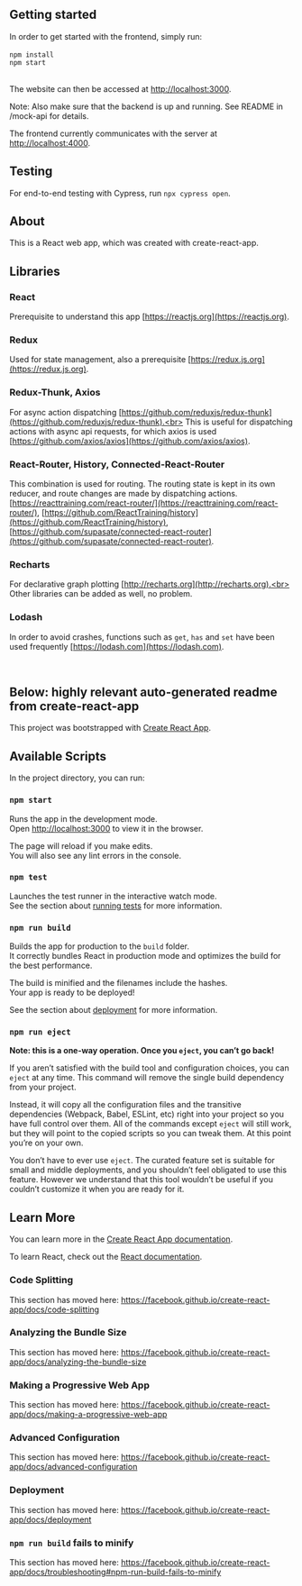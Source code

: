 ## Getting started

In order to get started with the frontend, simply run:<br><br>
`npm install`<br>
`npm start`<br><br>

The website can then be accessed at [http://localhost:3000](http://localhost:3000).<br>

Note: Also make sure that the backend is up and running. See README in /mock-api for details.<br>

The frontend currently communicates with the server at [http://localhost:4000](http://localhost:4000).<br>

## Testing

For end-to-end testing with Cypress, run `npx cypress open`.<br>

## About

This is a React web app, which was created with create-react-app.<br>

## Libraries

### React

Prerequisite to understand this app [https://reactjs.org](https://reactjs.org).

### Redux

Used for state management, also a prerequisite [https://redux.js.org](https://redux.js.org).

### Redux-Thunk, Axios

For async action dispatching [https://github.com/reduxjs/redux-thunk](https://github.com/reduxjs/redux-thunk).<br>
This is useful for dispatching actions with async api requests, for which axios is used [https://github.com/axios/axios](https://github.com/axios/axios).

### React-Router, History, Connected-React-Router

This combination is used for routing. The routing state is kept in its own reducer, and route changes are made by dispatching actions. [https://reacttraining.com/react-router/](https://reacttraining.com/react-router/), [https://github.com/ReactTraining/history](https://github.com/ReactTraining/history), [https://github.com/supasate/connected-react-router](https://github.com/supasate/connected-react-router).

### Recharts

For declarative graph plotting [http://recharts.org](http://recharts.org).<br>
Other libraries can be added as well, no problem.

### Lodash

In order to avoid crashes, functions such as `get`, `has` and `set` have been used frequently [https://lodash.com](https://lodash.com).

<br>

## Below: highly relevant auto-generated readme from create-react-app

This project was bootstrapped with [Create React App](https://github.com/facebook/create-react-app).

## Available Scripts

In the project directory, you can run:

### `npm start`

Runs the app in the development mode.<br>
Open [http://localhost:3000](http://localhost:3000) to view it in the browser.

The page will reload if you make edits.<br>
You will also see any lint errors in the console.

### `npm test`

Launches the test runner in the interactive watch mode.<br>
See the section about [running tests](https://facebook.github.io/create-react-app/docs/running-tests) for more information.

### `npm run build`

Builds the app for production to the `build` folder.<br>
It correctly bundles React in production mode and optimizes the build for the best performance.

The build is minified and the filenames include the hashes.<br>
Your app is ready to be deployed!

See the section about [deployment](https://facebook.github.io/create-react-app/docs/deployment) for more information.

### `npm run eject`

**Note: this is a one-way operation. Once you `eject`, you can’t go back!**

If you aren’t satisfied with the build tool and configuration choices, you can `eject` at any time. This command will remove the single build dependency from your project.

Instead, it will copy all the configuration files and the transitive dependencies (Webpack, Babel, ESLint, etc) right into your project so you have full control over them. All of the commands except `eject` will still work, but they will point to the copied scripts so you can tweak them. At this point you’re on your own.

You don’t have to ever use `eject`. The curated feature set is suitable for small and middle deployments, and you shouldn’t feel obligated to use this feature. However we understand that this tool wouldn’t be useful if you couldn’t customize it when you are ready for it.

## Learn More

You can learn more in the [Create React App documentation](https://facebook.github.io/create-react-app/docs/getting-started).

To learn React, check out the [React documentation](https://reactjs.org/).

### Code Splitting

This section has moved here: https://facebook.github.io/create-react-app/docs/code-splitting

### Analyzing the Bundle Size

This section has moved here: https://facebook.github.io/create-react-app/docs/analyzing-the-bundle-size

### Making a Progressive Web App

This section has moved here: https://facebook.github.io/create-react-app/docs/making-a-progressive-web-app

### Advanced Configuration

This section has moved here: https://facebook.github.io/create-react-app/docs/advanced-configuration

### Deployment

This section has moved here: https://facebook.github.io/create-react-app/docs/deployment

### `npm run build` fails to minify

This section has moved here: https://facebook.github.io/create-react-app/docs/troubleshooting#npm-run-build-fails-to-minify
